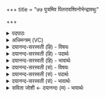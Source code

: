 +++
title = "७७ पुत्रमिव पितरावश्विनोभेन्द्रावथुः"

+++
<details><summary>पदपाठः</summary>

पु॒त्रमि॒वेति॑ पु॒त्रम्ऽइ॑व। पि॒तरौ॑। अ॒श्विना॑। उ॒भा। इन्द्र॑। आ॒वथुः॑। काव्यैः॑। द॒ꣳसना॑भिः। यत्। सु॒राम॑म्। वि। अपि॑बः। शची॑भिः। सर॑स्वती। त्वा॒। म॒घ॒व॒न्निति॑ मघऽवन्। अ॒भि॒ष्ण॒क्। ७७।
</details>

<details><summary>अधिमन्त्रम् (VC)</summary>

- अश्विसरस्वतीन्द्रा देवताः
- विदर्भिर्ऋषिः
- भुरिक्पङ्क्तिः
- पञ्चमः
</details>

<details><summary>दयानन्द-सरस्वती (हि) - विषयः</summary>

फिर प्रकारान्तर से विद्वानों के विषय को अगले मन्त्र में कहा है ॥
</details>

<details><summary>दयानन्द-सरस्वती (हि) - पदार्थः</summary>

पदार्थान्वयभाषाः -  हे (मघवन्) उत्तमधन (इन्द्र) विद्या और ऐश्वर्य्ययुक्त विद्वन् ! तू (शचीभिः) बुद्धियों के साथ (यत्) जिससे (सुरामम्) अति रमणीय महौषधि के रस को (व्यपिबः) पीता है, इससे (सरस्वती) उत्तम शिक्षावती स्त्री (त्वा) तुझ को (अभिष्णक्) समीप सेवन करे, (उभा) दोनों (अश्विना) अध्यापक और उपदेशक (काव्यैः) कवियों के किये हुए (दंसनाभिः) कर्मों से जैसे (पितरौ) माता-पिता (पुत्रमिव) पुत्र का पालन करते हैं, वैसे तेरी (आवथुः) रक्षा करें ॥७७ ॥
</details>

<details><summary>दयानन्द-सरस्वती (हि) - भावार्थः</summary>

भावार्थभाषाः -  इस मन्त्र में उपमालङ्कार है। जैसे माता-पिता अपने सन्तानों की रक्षा करके सदा बढ़ावें, वैसे अध्यापक और उपदेशक शिष्य की रक्षा करके विद्या से बढ़ावें ॥७७ ॥
</details>

<details><summary>दयानन्द-सरस्वती (सं) - विषयः</summary>

पुनः प्रकारान्तरेण विद्वद्विषयमाह ॥
</details>

<details><summary>दयानन्द-सरस्वती (सं) - पदार्थः</summary>

पदार्थान्वयभाषाः -  हे मघवन्निन्द्र ! त्वं शचीभिर्यत् सुरामं व्यपिबस्तत् सरस्वती त्वाभिष्णगुभाश्विना काव्यैर्दंसनाभिः पितरौ पुत्रमिव त्वामावथुः ॥७७ ॥
</details>

<details><summary>दयानन्द-सरस्वती (सं) - भावार्थः</summary>

भावार्थभाषाः -  अत्रोपमालङ्कारः। यथा मातापितरौ स्वसन्तानान् रक्षित्वा नित्यमुन्नयेताम्, तथाऽध्यापकोपदेशकाः शिष्यान् सुरक्ष्य विद्यया वर्द्धयेयुः ॥७७ ॥
</details>

<details><summary>सविता जोशी ← दयानन्दः (म) - भावार्थः</summary>

भावार्थभाषाः -  या मंत्रात उपमालंकार आहे. जसे आई-वडील आपल्या मुलांचे रक्षण करून त्यांची नेहमी उन्नती करतात तसे अध्यापकांनी व उपदेशकांनी शिष्यांचे रक्षण करून विद्या वाढवावी.
</details>